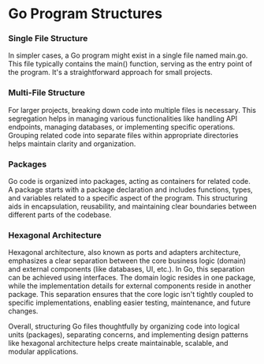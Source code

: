 # Go Program Structures
### Single File Structure
In simpler cases, a Go program might exist in a single file named main.go. This file typically contains the main() function, serving as the entry point of the program. It's a straightforward approach for small projects.

### Multi-File Structure
For larger projects, breaking down code into multiple files is necessary. This segregation helps in managing various functionalities like handling API endpoints, managing databases, or implementing specific operations. Grouping related code into separate files within appropriate directories helps maintain clarity and organization.

### Packages
Go code is organized into packages, acting as containers for related code. A package starts with a package declaration and includes functions, types, and variables related to a specific aspect of the program. This structuring aids in encapsulation, reusability, and maintaining clear boundaries between different parts of the codebase.

### Hexagonal Architecture
Hexagonal architecture, also known as ports and adapters architecture, emphasizes a clear separation between the core business logic (domain) and external components (like databases, UI, etc.). In Go, this separation can be achieved using interfaces. The domain logic resides in one package, while the implementation details for external components reside in another package. This separation ensures that the core logic isn't tightly coupled to specific implementations, enabling easier testing, maintenance, and future changes.

Overall, structuring Go files thoughtfully by organizing code into logical units (packages), separating concerns, and implementing design patterns like hexagonal architecture helps create maintainable, scalable, and modular applications.
